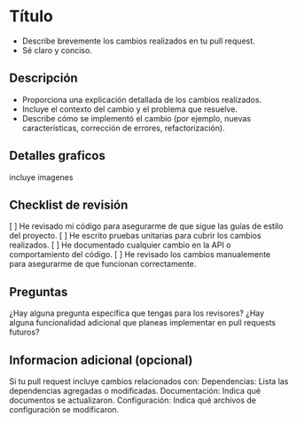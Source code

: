 # Título

- Describe brevemente los cambios realizados en tu pull request.
- Sé claro y conciso.

## Descripción

- Proporciona una explicación detallada de los cambios realizados.
- Incluye el contexto del cambio y el problema que resuelve.
- Describe cómo se implementó el cambio (por ejemplo, nuevas características, corrección de errores, refactorización).

## Detalles graficos
incluye imagenes

## Checklist de revisión

[ ] He revisado mi código para asegurarme de que sigue las guías de estilo del proyecto.
[ ] He escrito pruebas unitarias para cubrir los cambios realizados.
[ ] He documentado cualquier cambio en la API o comportamiento del código.
[ ] He revisado los cambios manualemente para asegurarme de que funcionan correctamente.

## Preguntas

¿Hay alguna pregunta específica que tengas para los revisores?
¿Hay alguna funcionalidad adicional que planeas implementar en pull requests futuros?

## Informacion adicional (opcional)

Si tu pull request incluye cambios relacionados con:
Dependencias: Lista las dependencias agregadas o modificadas.
Documentación: Indica qué documentos se actualizaron.
Configuración: Indica qué archivos de configuración se modificaron.